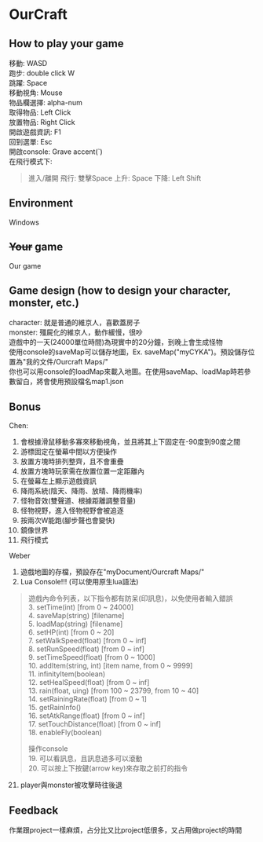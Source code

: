 # OurCraft

## How to play your game
移動: WASD<br/>
跑步: double click W<br/>
跳躍: Space<br/>
移動視角: Mouse<br/>
物品欄選擇: alpha-num<br/>
取得物品: Left Click<br/>
放置物品: Right Click<br/>
開啟遊戲資訊: F1<br/>
回到選單: Esc<br/>
開啟console: Grave accent(\`)<br/>
在飛行模式下:
> 進入/離開 飛行: 雙擊Space
> 上升: Space
> 下降: Left Shift

## Environment
Windows

## ~~Your~~ game
Our game

## Game design (how to design your character, monster, etc.)
character: 就是普通的維京人，喜歡蓋房子<br/>
monster: 殭屍化的維京人，動作緩慢，很吵<br/>
遊戲中的一天(24000單位時間)為現實中的20分鐘，到晚上會生成怪物<br/>
使用console的saveMap可以儲存地圖，Ex. saveMap("myCYKA")。預設儲存位置為"我的文件/Ourcraft Maps/"<br/>
你也可以用console的loadMap來載入地圖。在使用saveMap、loadMap時若參數留白，將會使用預設檔名map1.json<br/>

## Bonus
Chen:
1. 會根據滑鼠移動多寡來移動視角，並且將其上下固定在-90度到90度之間
2. 游標固定在螢幕中間以方便操作
3. 放置方塊時排列整齊，且不會重疊
4. 放置方塊時玩家需在放置位置一定距離內
5. 在螢幕左上顯示遊戲資訊
6. 降雨系統(陰天、降雨、放晴、降雨機率)
7. 怪物音效(雙聲道、根據距離調整音量)
8. 怪物視野，進入怪物視野會被追逐
9. 按兩次W能跑(腳步聲也會變快)
10. 鏡像世界
11. 飛行模式

Weber
1. 遊戲地圖的存檔，預設存在"myDocument/Ourcraft Maps/"
3. Lua Console!!! (可以使用原生lua語法)
> 遊戲內命令列表，以下指令都有防呆(印訊息)，以免使用者輸入錯誤<br/>
> 3. setTime(int) [from 0 ~ 24000]<br/>
> 4. saveMap(string) [filename]<br/>
> 5. loadMap(string) [filename]<br/>
> 6. setHP(int) [from 0 ~ 20]<br/>
> 7. setWalkSpeed(float) [from 0 ~ inf]<br/>
> 8. setRunSpeed(float) [from 0 ~ inf]<br/>
> 9. setTimeSpeed(float) [from 0 ~ 1000]<br/>
> 10. addItem(string, int) [item name, from 0 ~ 9999]<br/>
> 11. infinityItem(boolean)<br/>
> 12. setHealSpeed(float) [from 0 ~ inf]<br/>
> 13. rain(float, uing) [from 100 ~ 23799, from 10 ~ 40]<br/>
> 14. setRainingRate(float) [from 0 ~ 1]<br/>
> 15. getRainInfo()<br/>
> 16. setAtkRange(float) [from 0 ~ inf]<br/>
> 17. setTouchDistance(float) [from 0 ~ inf]<br/>
> 18. enableFly(boolean)<br/>
> 
> 操作console<br/>
> 19. 可以看訊息，且訊息過多可以滾動<br/>
> 20. 可以按上下按鍵(arrow key)來存取之前打的指令<br/>
21. player與monster被攻擊時往後退

## Feedback
作業跟project一樣麻煩，占分比又比project低很多，又占用做project的時間
